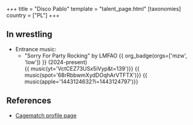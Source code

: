 +++
title = "Disco Pablo"
template = "talent_page.html"
[taxonomies]
country = ["PL"]
+++

## In wrestling

* Entrance music:
  - "Sorry For Party Rocking" by LMFAO
 {{ org_badge(orgs=['mzw', 'low']) }} (2024-present) <br>
 {{ music(yt='VctCEZ73USx5iVyp&t=139')}}
 {{ music(spot='68rRbbwmXydDOqhArVTFTX')}}
 {{ music(apple='1443124632?i=1443124797')}}

## References

* [Cagematch profile page](https://www.cagematch.net/?id=2&nr=26752)
